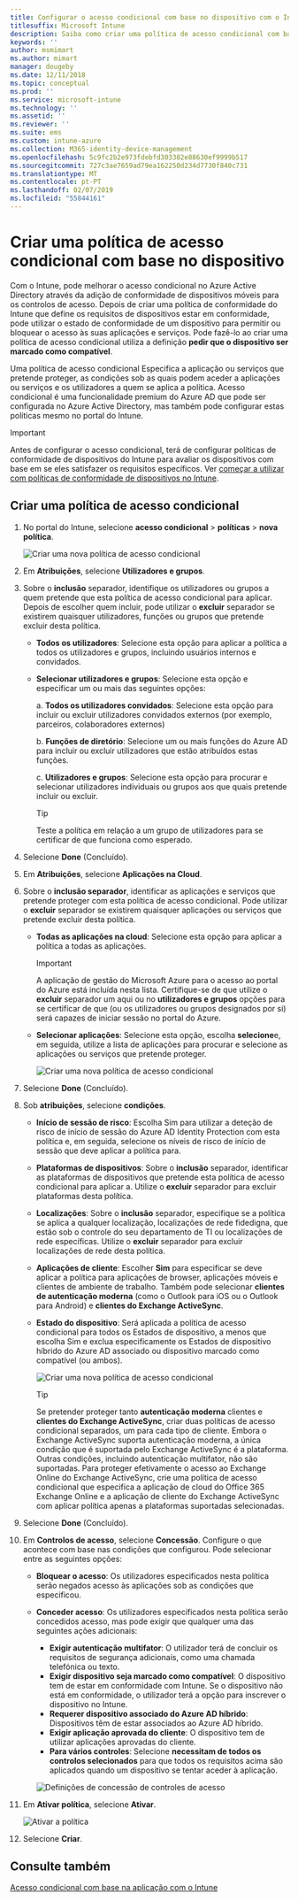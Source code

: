 ```yaml
---
title: Configurar o acesso condicional com base no dispositivo com o Intune
titlesuffix: Microsoft Intune
description: Saiba como criar uma política de acesso condicional com base no dispositivo com base na conformidade de dispositivos do Microsoft Intune e a gestão de aplicações móveis.
keywords: ''
author: msmimart
ms.author: mimart
manager: dougeby
ms.date: 12/11/2018
ms.topic: conceptual
ms.prod: ''
ms.service: microsoft-intune
ms.technology: ''
ms.assetid: ''
ms.reviewer: ''
ms.suite: ems
ms.custom: intune-azure
ms.collection: M365-identity-device-management
ms.openlocfilehash: 5c9fc2b2e973fdebfd303382e88630ef9999b517
ms.sourcegitcommit: 727c3ae7659ad79ea162250d234d7730f840c731
ms.translationtype: MT
ms.contentlocale: pt-PT
ms.lasthandoff: 02/07/2019
ms.locfileid: "55844161"
---
```

# <a name="create-a-device-based-conditional-access-policy"></a>Criar uma política de acesso condicional com base no dispositivo

Com o Intune, pode melhorar o acesso condicional no Azure Active Directory através da adição de conformidade de dispositivos móveis para os controlos de acesso. Depois de criar uma política de conformidade do Intune que define os requisitos de dispositivos estar em conformidade, pode utilizar o estado de conformidade de um dispositivo para permitir ou bloquear o acesso às suas aplicações e serviços. Pode fazê-lo ao criar uma política de acesso condicional utiliza a definição **pedir que o dispositivo ser marcado como compatível**. 

Uma política de acesso condicional Especifica a aplicação ou serviços que pretende proteger, as condições sob as quais podem aceder a aplicações ou serviços e os utilizadores a quem se aplica a política. Acesso condicional é uma funcionalidade premium do Azure AD que pode ser configurada no Azure Active Directory, mas também pode configurar estas políticas mesmo no portal do Intune. 

> [!IMPORTANT]
> Antes de configurar o acesso condicional, terá de configurar políticas de conformidade de dispositivos do Intune para avaliar os dispositivos com base em se eles satisfazer os requisitos específicos. Ver [começar a utilizar com políticas de conformidade de dispositivos no Intune](device-compliance-get-started.md).

## <a name="create-conditional-access-policy"></a>Criar uma política de acesso condicional

1.  No portal do Intune, selecione **acesso condicional** > **políticas** > **nova política**.
   
    ![Criar uma nova política de acesso condicional](media/create-conditional-access-intune/create-ca.png)
 
2.  Em **Atribuições**, selecione **Utilizadores e grupos**. 
3.  Sobre o **inclusão** separador, identifique os utilizadores ou grupos a quem pretende que esta política de acesso condicional para aplicar. Depois de escolher quem incluir, pode utilizar o **excluir** separador se existirem quaisquer utilizadores, funções ou grupos que pretende excluir desta política.  
    - **Todos os utilizadores**: Selecione esta opção para aplicar a política a todos os utilizadores e grupos, incluindo usuários internos e convidados.
  
    - **Selecionar utilizadores e grupos**: Selecione esta opção e especificar um ou mais das seguintes opções:
  
      a. **Todos os utilizadores convidados**: Selecione esta opção para incluir ou excluir utilizadores convidados externos (por exemplo, parceiros, colaboradores externos)
       
      b. **Funções de diretório**: Selecione um ou mais funções do Azure AD para incluir ou excluir utilizadores que estão atribuídos estas funções.
      
      c. **Utilizadores e grupos**: Selecione esta opção para procurar e selecionar utilizadores individuais ou grupos aos que quais pretende incluir ou excluir.
     
       > [!TIP]  
       > Teste a política em relação a um grupo de utilizadores para se certificar de que funciona como esperado.
4.  Selecione **Done** (Concluído).
5.  Em **Atribuições**, selecione **Aplicações na Cloud**. 
6.  Sobre o **inclusão separador**, identificar as aplicações e serviços que pretende proteger com esta política de acesso condicional. Pode utilizar o **excluir** separador se existirem quaisquer aplicações ou serviços que pretende excluir desta política.
    - **Todas as aplicações na cloud**: Selecione esta opção para aplicar a política a todas as aplicações.
      > [!IMPORTANT]  
      > A aplicação de gestão do Microsoft Azure para o acesso ao portal do Azure está incluída nesta lista. Certifique-se de que utilize o **excluir** separador um aqui ou no **utilizadores e grupos** opções para se certificar de que (ou os utilizadores ou grupos designados por si) será capazes de iniciar sessão no portal do Azure. 

    - **Selecionar aplicações**: Selecione esta opção, escolha **selecione**e, em seguida, utilize a lista de aplicações para procurar e selecione as aplicações ou serviços que pretende proteger.
    
      ![Criar uma nova política de acesso condicional](media/create-conditional-access-intune/create-ca-select-apps.png)

7.  Selecione **Done** (Concluído).
8.  Sob **atribuições**, selecione **condições**.
    - **Início de sessão de risco**: Escolha Sim para utilizar a deteção de risco de início de sessão do Azure AD Identity Protection com esta política e, em seguida, selecione os níveis de risco de início de sessão que deve aplicar a política para.
    - **Plataformas de dispositivos**: Sobre o **inclusão** separador, identificar as plataformas de dispositivos que pretende esta política de acesso condicional para aplicar a. Utilize o **excluir** separador para excluir plataformas desta política.
    - **Localizações**: Sobre o **inclusão** separador, especifique se a política se aplica a qualquer localização, localizações de rede fidedigna, que estão sob o controle do seu departamento de TI ou localizações de rede específicas. Utilize o **excluir** separador para excluir localizações de rede desta política. 
    - **Aplicações de cliente**: Escolher **Sim** para especificar se deve aplicar a política para aplicações de browser, aplicações móveis e clientes de ambiente de trabalho. Também pode selecionar **clientes de autenticação moderna** (como o Outlook para iOS ou o Outlook para Android) e **clientes do Exchange ActiveSync**.
    - **Estado do dispositivo**: Será aplicada a política de acesso condicional para todos os Estados de dispositivo, a menos que escolha Sim e exclua especificamente os Estados de dispositivo híbrido do Azure AD associado ou dispositivo marcado como compatível (ou ambos).
    
      ![Criar uma nova política de acesso condicional](media/create-conditional-access-intune/create-ca-device-platforms.png)

      > [!TIP]  
      > Se pretender proteger tanto **autenticação moderna** clientes e **clientes do Exchange ActiveSync**, criar duas políticas de acesso condicional separados, um para cada tipo de cliente. Embora o Exchange ActiveSync suporta autenticação moderna, a única condição que é suportada pelo Exchange ActiveSync é a plataforma. Outras condições, incluindo autenticação multifator, não são suportadas. Para proteger efetivamente o acesso ao Exchange Online do Exchange ActiveSync, crie uma política de acesso condicional que especifica a aplicação de cloud do Office 365 Exchange Online e a aplicação de cliente do Exchange ActiveSync com aplicar política apenas a plataformas suportadas selecionadas.

9.  Selecione **Done** (Concluído).
10. Em **Controlos de acesso**, selecione **Concessão**. Configure o que acontece com base nas condições que configurou.  Pode selecionar entre as seguintes opções:
    - **Bloquear o acesso**: Os utilizadores especificados nesta política serão negados acesso às aplicações sob as condições que especificou.
    - **Conceder acesso**: Os utilizadores especificados nesta política serão concedidos acesso, mas pode exigir que qualquer uma das seguintes ações adicionais:
      - **Exigir autenticação multifator**: O utilizador terá de concluir os requisitos de segurança adicionais, como uma chamada telefónica ou texto.
      - **Exigir dispositivo seja marcado como compatível**: O dispositivo tem de estar em conformidade com Intune. Se o dispositivo não está em conformidade, o utilizador terá a opção para inscrever o dispositivo no Intune. 
      - **Requerer dispositivo associado do Azure AD híbrido**: Dispositivos têm de estar associados ao Azure AD híbrido.
      - **Exigir aplicação aprovada do cliente**: O dispositivo tem de utilizar aplicações aprovadas do cliente. 
      - **Para vários controles**: Selecione **necessitam de todos os controlos selecionados** para que todos os requisitos acima são aplicados quando um dispositivo se tentar aceder à aplicação.
    
      ![Definições de concessão de controles de acesso](media/create-conditional-access-intune/create-ca-grant-access-settings.png)
 
11. Em **Ativar política**, selecione **Ativar**.
     
     ![Ativar a política](media/create-conditional-access-intune/enable-policy.png)

12. Selecione **Criar**.

## <a name="see-also"></a>Consulte também
[Acesso condicional com base na aplicação com o Intune](app-based-conditional-access-intune.md)
